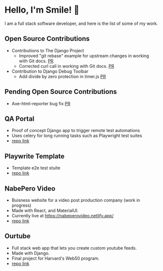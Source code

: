 # Hello, I'm Smile! 👋
I am a full stack software developer, and here is the list of some of my work.

## Open Source Contributions 
- Contributions to The Django Project
  - Improved "git rebase" example for upstream changes in working with Git docs. [PR](https://github.com/django/django/pull/16220)
  - Corrected curl call in working with Git docs. [PR](https://github.com/django/django/pull/16213)
- Contribution to Django Debug Toolbar
  - Add divide by zero protection in timer.js [PR](https://github.com/jazzband/django-debug-toolbar/pull/1687)

## Pending Open Source Contributions
- Axe-html-reporter bug fix [PR](https://github.com/lpelypenko/axe-html-reporter/pull/44)

## QA Portal 
- Proof of concept Django app to trigger remote test automations
- Uses celery for long running tasks such as Playwright test suites
- [repo link](https://github.com/SmailBestybay/qa-portal)

## Playwrite Template 
- Template e2e test stuite
- [repo link](https://github.com/SmailBestybay/qa-portal)

## NabePero Video
- Buisness website for a video post production company (work in progress) 
- Made with React, and MaterialUI.
- Currently live at https://nabeperovideo.netlify.app/
- [repo link](https://github.com/Yuzulix/NabePeroVideo)

## Ourtube
- Full stack web app that lets you create custom youtube feeds.
- Made with Django.
- Final project for Harvard's Web50 program. 
- [repo link](https://github.com/SmailBestybay/Web50Capstone)

